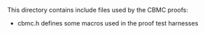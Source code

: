 This directory contains include files used by the CBMC proofs:

-   cbmc.h defines some macros used in the proof test harnesses
